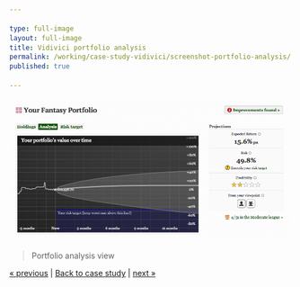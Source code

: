 ```yaml
---

type: full-image
layout: full-image
title: Vidivici portfolio analysis
permalink: /working/case-study-vidivici/screenshot-portfolio-analysis/
published: true

---
```


<img src="/im/case-study/vidivici/full/vidivici-portfolio-analysis.png">

> Portfolio analysis view

[&laquo; previous](/working/case-study-vidivici/screenshot-inline-portfolio-editing) | [Back to case study](/working/case-study-vidivici/) | [next &raquo;](/working/case-study-vidivici/screenshot-portfolio-holdings)


